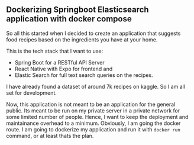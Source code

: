 ## Dockerizing Springboot Elasticsearch application with docker compose

So all this started when I decided to create an application that suggests food recipes based on the ingredients you have at your home. 

This is the tech stack that I want to use:
* Spring Boot for a RESTful API Server
* React Native with Expo for frontend and
* Elastic Search for full text search queries on the recipes. 

I have already found a dataset of around 7k recipes on kaggle. So I am all set for development.

Now, this application is not meant to be an application for the general public. Its meant to be run on my private server in a private network for some limited number of people. Hence, I want to keep the deployment and maintainance overhead to a minimum. Obviously, I am going the docker route. I am going to dockerize my application and run it with `docker run` command, or at least thats the plan.



<!--stackedit_data:
eyJoaXN0b3J5IjpbLTE1ODcyNzkyOTgsNjg3NjAxNjAyLDEwMT
Q0NDEwMjFdfQ==
-->